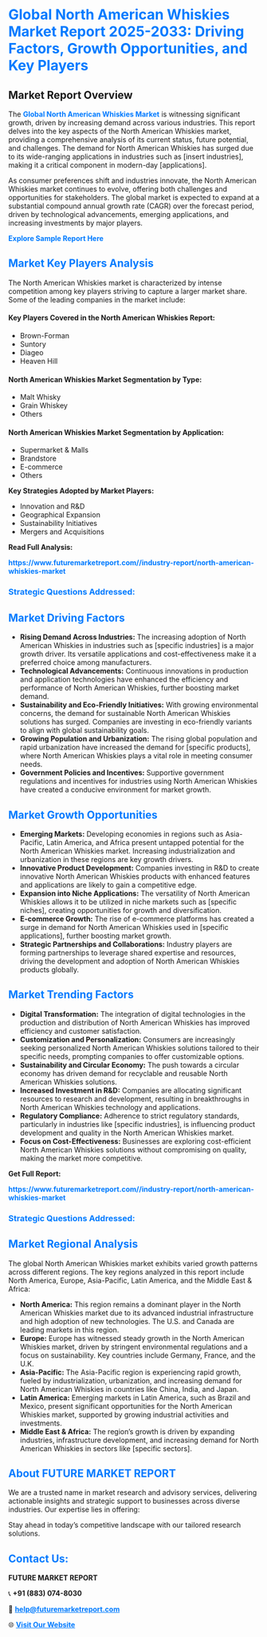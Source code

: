 <h1 style="color: #007BFF;">Global North American Whiskies Market Report 2025-2033: Driving Factors, Growth Opportunities, and Key Players</h1>

<section id="overview">
<h2>Market Report Overview</h2>
<p>The <a href="https://www.futuremarketreport.com//industry-report/north-american-whiskies-market" style="color: #007BFF; text-decoration: none;"><strong>Global North American Whiskies Market</strong></a> is witnessing significant growth, driven by increasing demand across various industries. This report delves into the key aspects of the North American Whiskies market, providing a comprehensive analysis of its current status, future potential, and challenges. The demand for North American Whiskies has surged due to its wide-ranging applications in industries such as [insert industries], making it a critical component in modern-day [applications].</p>
<p>As consumer preferences shift and industries innovate, the North American Whiskies market continues to evolve, offering both challenges and opportunities for stakeholders. The global market is expected to expand at a substantial compound annual growth rate (CAGR) over the forecast period, driven by technological advancements, emerging applications, and increasing investments by major players.</p>
</section>

<section id="overview">
<p><a href="https://www.futuremarketreport.com//request-sample/reportId=48406" style="color: #007BFF; text-decoration: none;"><strong>Explore Sample Report Here</strong></a></p>
</section>

<section id="key-players">
<h2 style="color: #007BFF;">Market Key Players Analysis</h2>
<p>The North American Whiskies market is characterized by intense competition among key players striving to capture a larger market share. Some of the leading companies in the market include:</p>
<h4>Key Players Covered in the North American Whiskies Report:</h4>
<ul><li>Brown-Forman</li><li>Suntory</li><li>Diageo</li><li>Heaven Hill</li></ul>
<h4>North American Whiskies Market Segmentation by Type:</h4>
<ul><li>Malt Whisky</li><li>Grain Whiskey</li><li>Others</li></ul>

<h4>North American Whiskies Market Segmentation by Application:</h4>
<ul><li>Supermarket &amp; Malls</li><li>Brandstore</li><li>E-commerce</li><li>Others</li></ul>
<p><strong>Key Strategies Adopted by Market Players:</strong></p>
<ul>
<li>Innovation and R&D</li>
<li>Geographical Expansion</li>
<li>Sustainability Initiatives</li>
<li>Mergers and Acquisitions</li>
</ul>
</section>

<section>
<p><strong>Read Full Analysis: </strong></p><a href="https://www.futuremarketreport.com//industry-report/north-american-whiskies-market" style="color: #007BFF; text-decoration: none;"><strong>https://www.futuremarketreport.com//industry-report/north-american-whiskies-market</strong></a>
<h3 style="color: #007BFF;">Strategic Questions Addressed:</h3>
</section>

<section id="driving-factors">
<h2 style="color: #007BFF;">Market Driving Factors</h2>
<ul>
<li><strong>Rising Demand Across Industries:</strong> The increasing adoption of North American Whiskies in industries such as [specific industries] is a major growth driver. Its versatile applications and cost-effectiveness make it a preferred choice among manufacturers.</li>
<li><strong>Technological Advancements:</strong> Continuous innovations in production and application technologies have enhanced the efficiency and performance of North American Whiskies, further boosting market demand.</li>
<li><strong>Sustainability and Eco-Friendly Initiatives:</strong> With growing environmental concerns, the demand for sustainable North American Whiskies solutions has surged. Companies are investing in eco-friendly variants to align with global sustainability goals.</li>
<li><strong>Growing Population and Urbanization:</strong> The rising global population and rapid urbanization have increased the demand for [specific products], where North American Whiskies plays a vital role in meeting consumer needs.</li>
<li><strong>Government Policies and Incentives:</strong> Supportive government regulations and incentives for industries using North American Whiskies have created a conducive environment for market growth.</li>
</ul>
</section>

<section id="growth-opportunities">
<h2 style="color: #007BFF;">Market Growth Opportunities</h2>
<ul>
<li><strong>Emerging Markets:</strong> Developing economies in regions such as Asia-Pacific, Latin America, and Africa present untapped potential for the North American Whiskies market. Increasing industrialization and urbanization in these regions are key growth drivers.</li>
<li><strong>Innovative Product Development:</strong> Companies investing in R&D to create innovative North American Whiskies products with enhanced features and applications are likely to gain a competitive edge.</li>
<li><strong>Expansion into Niche Applications:</strong> The versatility of North American Whiskies allows it to be utilized in niche markets such as [specific niches], creating opportunities for growth and diversification.</li>
<li><strong>E-commerce Growth:</strong> The rise of e-commerce platforms has created a surge in demand for North American Whiskies used in [specific applications], further boosting market growth.</li>
<li><strong>Strategic Partnerships and Collaborations:</strong> Industry players are forming partnerships to leverage shared expertise and resources, driving the development and adoption of North American Whiskies products globally.</li>
</ul>
</section>

<section id="trending-factors">
<h2 style="color: #007BFF;">Market Trending Factors</h2>
<ul>
<li><strong>Digital Transformation:</strong> The integration of digital technologies in the production and distribution of North American Whiskies has improved efficiency and customer satisfaction.</li>
<li><strong>Customization and Personalization:</strong> Consumers are increasingly seeking personalized North American Whiskies solutions tailored to their specific needs, prompting companies to offer customizable options.</li>
<li><strong>Sustainability and Circular Economy:</strong> The push towards a circular economy has driven demand for recyclable and reusable North American Whiskies solutions.</li>
<li><strong>Increased Investment in R&D:</strong> Companies are allocating significant resources to research and development, resulting in breakthroughs in North American Whiskies technology and applications.</li>
<li><strong>Regulatory Compliance:</strong> Adherence to strict regulatory standards, particularly in industries like [specific industries], is influencing product development and quality in the North American Whiskies market.</li>
<li><strong>Focus on Cost-Effectiveness:</strong> Businesses are exploring cost-efficient North American Whiskies solutions without compromising on quality, making the market more competitive.</li>
</ul>
</section>

<section>
<p><strong>Get Full Report: </strong></p><a href="https://www.futuremarketreport.com//industry-report/north-american-whiskies-market" style="color: #007BFF; text-decoration: none;"><strong>https://www.futuremarketreport.com//industry-report/north-american-whiskies-market</strong></a>
<h3 style="color: #007BFF;">Strategic Questions Addressed:</h3>
</section>


<section id="regional-analysis">
<h2 style="color: #007BFF;">Market Regional Analysis</h2>
<p>The global North American Whiskies market exhibits varied growth patterns across different regions. The key regions analyzed in this report include North America, Europe, Asia-Pacific, Latin America, and the Middle East & Africa:</p>
<ul>
<li><strong>North America:</strong> This region remains a dominant player in the North American Whiskies market due to its advanced industrial infrastructure and high adoption of new technologies. The U.S. and Canada are leading markets in this region.</li>
<li><strong>Europe:</strong> Europe has witnessed steady growth in the North American Whiskies market, driven by stringent environmental regulations and a focus on sustainability. Key countries include Germany, France, and the U.K.</li>
<li><strong>Asia-Pacific:</strong> The Asia-Pacific region is experiencing rapid growth, fueled by industrialization, urbanization, and increasing demand for North American Whiskies in countries like China, India, and Japan.</li>
<li><strong>Latin America:</strong> Emerging markets in Latin America, such as Brazil and Mexico, present significant opportunities for the North American Whiskies market, supported by growing industrial activities and investments.</li>
<li><strong>Middle East & Africa:</strong> The region’s growth is driven by expanding industries, infrastructure development, and increasing demand for North American Whiskies in sectors like [specific sectors].</li>
</ul>
</section>

<footer>
<h2 style="color: #007BFF;">About FUTURE MARKET REPORT</h2>
<p>We are a trusted name in market research and advisory services, delivering actionable insights and strategic support to businesses across diverse industries. Our expertise lies in offering:</p>

<p>Stay ahead in today’s competitive landscape with our tailored research solutions.</p>

<h2 style="color: #007BFF;">Contact Us:</h2>
<p><strong>FUTURE MARKET REPORT</strong></p>
<p>📞 <strong>+91 (883) 074-8030</strong></p>
<p>📧 <strong><a href="mailto:help@futuremarketreport.com" style="color: #007BFF;">help@futuremarketreport.com</a></strong></p>
<p>🌐 <strong><a href="https://www.futuremarketreport.com/" style="color: #007BFF;">Visit Our Website</a></strong></p>
</footer>